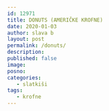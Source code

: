 ```yaml
---
id: 12971
title: DONUTS (AMERIČKE KROFNE)
date: 2020-01-03
author: slava b
layout: post
permalink: /donuts/
description: 
published: false
image: 
posno: 
categories:
   - slatkiši
tags:
   - krofne
---
```

